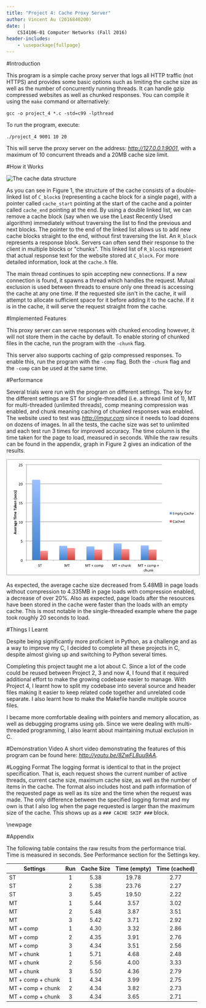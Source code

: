 ```yaml
---
title: "Project 4: Cache Proxy Server"
author: Vincent Au (2016840200)
date: |
    CSI4106-01 Computer Networks (Fall 2016)
header-includes:
    - \usepackage{fullpage}
---
```


#Introduction

This program is a simple cache proxy server that logs all HTTP traffic (not HTTPS) and provides some basic options such as limiting the cache size as well as the number of concurrently running threads. It can handle gzip compressed websites as well as chunked responses. You can compile it using the `make` command or alternatively:

```
gcc -o project_4 *.c -std=c99 -lpthread
```

To run the program, execute:

```
./project_4 9001 10 20
```

This will serve the proxy server on the address: *<http://127.0.0.1:9001>*, with a maximum of 10 concurrent threads and a 20MB cache size limit.

#How it Works

![The cache data structure](images/cache.png)

As you can see in Figure 1, the structure of the cache consists of a double-linked list of `C_block`s (representing a cache block for a single page), with a pointer called `cache_start` pointing at the start of the cache and a pointer called `cache_end` pointing at the end. By using a double linked list, we can remove a cache block (say when we use the Least Recently Used algorithm) immediately without traversing the list to find the previous and next blocks. The pointer to the end of the linked list allows us to add new cache blocks straight to the end, without first traversing the list. An `R_block` represents a response block. Servers can often send their response to the client in multiple blocks or "chunks". This linked list of `R_block`s represent that actual response text for the website stored at `C_block`. For more detailed information, look at the `cache.h` file.

The main thread continues to spin accepting new connections. If a new connection is found, it spawns a thread which handles the request. Mutual exclusion is used between threads to ensure only one thread is accessing the cache at any one time. If the requested site isn't in the cache, it will attempt to allocate sufficient space for it before adding it to the cache. If it is in the cache, it will serve the request straight from the cache.

#Implemented Features

This proxy server can serve responses with chunked encoding however, it will not store them in the cache by default. To enable storing of chunked files in the cache, run the program with the `-chunk` flag.

This server also supports caching of gzip compressed responses. To enable this, run the program with the `-comp` flag. Both the `-chunk` flag and the `-comp` can be used at the same time.

#Performance

Several trials were run with the program on different settings. The key for the different settings are ST for single-threaded (i.e. a thread limit of 1), MT for multi-threaded (unlimited threads), comp meaning compression was enabled, and chunk meaning caching of chunked responses was enabled. The website used to test was *<http://imgur.com>* since it needs to load dozens on dozens of images. In all the tests, the cache size was set to unlimited and each test run 3 times for improved accuracy. The time column is the time taken for the page to load, measured in seconds. While the raw results can be found in the appendix, graph in Figure 2 gives an indication of the results.

![Summary of results.](images/chart.png)

As expected, the average cache size decreased from 5.48MB in page loads without compression to 4.335MB in page loads with compression enabled, a decrease of over 20%. Also as expected, page loads after the resources have been stored in the cache were faster than the loads with an empty cache. This is most notable in the single-threaded example where the page took roughly 20 seconds to load.

#Things I Learnt

Despite being significantly more proficient in Python, as a challenge and as a way to improve my C, I decided to complete all these projects in C, despite almost giving up and switching to Python several times.

Completing this project taught me a lot about C. Since a lot of the code could be reused between Project 2, 3 and now 4, I found that it required additional effort to make the growing codebase easier to manage. With Project 4, I learnt how to split my codebase into several source and header files making it easier to keep related code together and unrelated code separate. I also learnt how to make the Makefile handle multiple source files.

I became more comfortable dealing with pointers and memory allocation, as well as debugging programs using `gdb`. Since we were dealing with multi-threaded programming, I also learnt about maintaining mutual exclusion in C.

#Demonstration Video
A short video demonstrating the features of this program can be found here: *<http://youtu.be/8ZwFL8uu9AA>*.

#Logging Format
The logging format is identical to that in the project specification. That is, each request shows the current number of active threads, current cache size, maximum cache size, as well as the number of items in the cache. The format also includes host and path information of the requested page as well as its size and the time when the request was made. The only difference between the specified logging format and my own is that I also log when the page requested is larger than the maximum size of the cache. This shows up as a `### CACHE SKIP ###` block.

\newpage

#Appendix

The following table contains the raw results from the performance trial. Time is measured in seconds. See Performance section for the Settings key.

| Settings          | Run | Cache Size | Time (empty) | Time (cached) |
|-------------------|:---:|:----------:|:------------:|:-------------:|
| ST                | 1   | 5.38       | 19.78        | 2.77          |
| ST                | 2   | 5.38       | 23.76        | 2.27          |
| ST                | 3   | 5.45       | 19.50        | 2.22          |
| MT                | 1   | 5.44       | 3.57         | 3.02          |
| MT                | 2   | 5.48       | 3.87         | 3.51          |
| MT                | 3   | 5.42       | 3.71         | 2.92          |
| MT + comp         | 1   | 4.30       | 3.32         | 2.86          |
| MT + comp         | 2   | 4.35       | 3.91         | 2.76          |
| MT + comp         | 3   | 4.34       | 3.51         | 2.56          |
| MT + chunk        | 1   | 5.71       | 4.68         | 2.48          |
| MT + chunk        | 2   | 5.56       | 4.00         | 3.33          |
| MT + chunk        | 3   | 5.50       | 4.36         | 2.79          |
| MT + comp + chunk | 1   | 4.34       | 3.99         | 2.75          |
| MT + comp + chunk | 2   | 4.34       | 3.82         | 2.73          |
| MT + comp + chunk | 3   | 4.34       | 3.65         | 2.71          |

